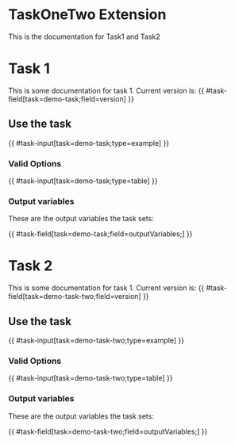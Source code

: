 # TaskOneTwo Extension

This is the documentation for Task1 and Task2

# Task 1

This is some documentation for task 1. Current version is: {{ #task-field[task=demo-task;field=version] }}

## Use the task

{{ #task-input[task=demo-task;type=example] }}

### Valid Options

{{ #task-input[task=demo-task;type=table] }}

### Output variables

These are the output variables the task sets:

{{ #task-field[task=demo-task;field=outputVariables;] }}

# Task 2

This is some documentation for task 1. Current version is: {{ #task-field[task=demo-task-two;field=version] }}

## Use the task

{{ #task-input[task=demo-task-two;type=example] }}

### Valid Options

{{ #task-input[task=demo-task-two;type=table] }}

### Output variables

These are the output variables the task sets:

{{ #task-field[task=demo-task-two;field=outputVariables;] }}

